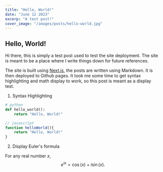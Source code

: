 ```yaml
---
title: "Hello, World!"
date: "June 12 2023"
excerp: "A test post!"
cover_image: "/images/posts/hello-world.jpg"
---
```


## Hello, World!

Hi there, this is simply a test post used to test the site deployment. The site is meant to be a place where I write things down for future references. 

The site is built using [Next.js](https://nextjs.org/), the posts are written using Markdown. It is then deployed to Github pages. 
It took me some time to get syntax highlighting and math display to work, so this post is meant as a display test. 

1. Syntax Highlighting

```python
# python
def hello_world():
    return "Hello, World!"
```

```javascript
// javascript
function helloWorld(){
    return "Hello, World!"
}
```

2. Display Euler's formula

For any real number $x$, 
$$
e^{ix} = \cos(x) + i\sin(x).
$$